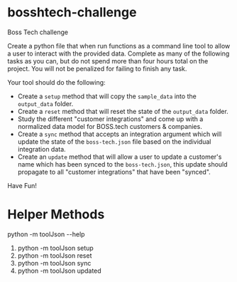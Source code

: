 # bosshtech-challenge

Boss Tech challenge

Create a python file that when run functions as a command line tool to allow a user to interact with the provided data. Complete as many of the following tasks as you can, but do not spend more than four hours total on the project. You will not be penalized for failing to finish any task.

Your tool should do the following:

- Create a `setup` method that will copy the `sample_data` into the `output_data` folder.
- Create a `reset` method that will reset the state of the `output_data` folder.
- Study the different "customer integrations" and come up with a normalized data model for BOSS.tech customers & companies.
- Create a `sync` method that accepts an integration argument which will update the state of the `boss-tech.json` file based on the individual integration data.
- Create an `update` method that will allow a user to update a customer's name which has been synced to the `boss-tech.json`, this update should propagate to all "customer integrations" that have been "synced".

Have Fun!

# Helper Methods

python -m toolJson --help

1. python -m toolJson setup
2. python -m toolJson reset
3. python -m toolJson sync
4. python -m toolJson updated
